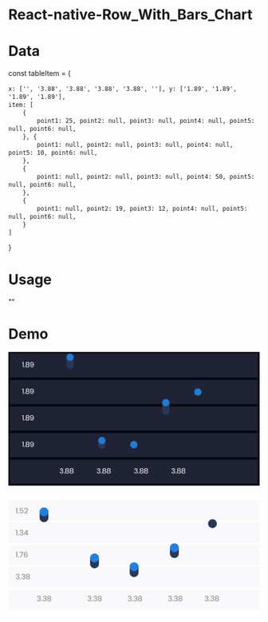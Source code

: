 # React-native-Row_With_Bars_Chart




# Data 

const tableItem = {

    x: ['', '3.88', '3.88', '3.88', '3.88', ''], y: ['1.89', '1.89', '1.89', '1.89'],
    item: [
        {
            point1: 25, point2: null, point3: null, point4: null, point5: null, point6: null,
        }, {
            point1: null, point2: null, point3: null, point4: null, point5: 10, point6: null,
        },
        {
            point1: null, point2: null, point3: null, point4: 50, point5: null, point6: null,
        },
        {
            point1: null, point2: 19, point3: 12, point4: null, point5: null, point6: null,
        }
    ]
}


# Usage 

"<FinancialEPAChat data={tableItem} />"



# Demo 
![Demo](https://raw.githubusercontent.com/Waleed-Nasir/React-native-Row_With_Bars_Chart/main/Screenshot%202020-12-04%20at%209.11.47%20PM.png)


![Demo](https://raw.githubusercontent.com/Waleed-Nasir/React-native-Row_With_Bars_Chart/main/Screenshot%202020-12-03%20at%207.15.14%20PM.png)
